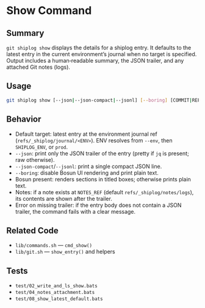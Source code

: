 # Show Command

## Summary
`git shiplog show` displays the details for a shiplog entry. It defaults to the latest entry in the current environment’s journal when no target is specified. Output includes a human‑readable summary, the JSON trailer, and any attached Git notes (logs).

## Usage
```bash
git shiplog show [--json|--json-compact|--jsonl] [--boring] [COMMIT|REF]
```

## Behavior
- Default target: latest entry at the environment journal ref (`refs/_shiplog/journal/<ENV>`). ENV resolves from `--env`, then `SHIPLOG_ENV`, or `prod`.
- `--json`: print only the JSON trailer of the entry (pretty if `jq` is present; raw otherwise).
- `--json-compact`/`--jsonl`: print a single compact JSON line.
- `--boring`: disable Bosun UI rendering and print plain text.
- Bosun present: renders sections in titled boxes; otherwise prints plain text.
- Notes: if a note exists at `NOTES_REF` (default `refs/_shiplog/notes/logs`), its contents are shown after the trailer.
- Error on missing trailer: if the entry body does not contain a JSON trailer, the command fails with a clear message.

## Related Code
- `lib/commands.sh` — `cmd_show()`
- `lib/git.sh` — `show_entry()` and helpers

## Tests
- `test/02_write_and_ls_show.bats`
- `test/04_notes_attachment.bats`
- `test/08_show_latest_default.bats`
